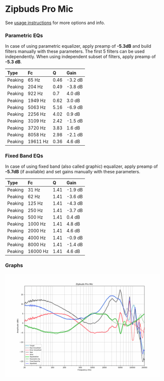 # Zipbuds Pro Mic
See [usage instructions](https://github.com/jaakkopasanen/AutoEq#usage) for more options and info.

### Parametric EQs
In case of using parametric equalizer, apply preamp of **-5.3dB** and build filters manually
with these parameters. The first 5 filters can be used independently.
When using independent subset of filters, apply preamp of **-5.3 dB**.

| Type    | Fc       |    Q | Gain    |
|:--------|:---------|:-----|:--------|
| Peaking | 65 Hz    | 0.46 | -3.2 dB |
| Peaking | 204 Hz   | 0.49 | -3.8 dB |
| Peaking | 922 Hz   | 0.7  | 4.0 dB  |
| Peaking | 1949 Hz  | 0.62 | 3.0 dB  |
| Peaking | 5063 Hz  | 5.16 | -6.9 dB |
| Peaking | 2256 Hz  | 4.02 | 0.9 dB  |
| Peaking | 3109 Hz  | 2.42 | -1.5 dB |
| Peaking | 3720 Hz  | 3.83 | 1.6 dB  |
| Peaking | 8058 Hz  | 2.98 | -2.1 dB |
| Peaking | 19611 Hz | 0.36 | 4.6 dB  |

### Fixed Band EQs
In case of using fixed band (also called graphic) equalizer, apply preamp of **-5.7dB**
(if available) and set gains manually with these parameters.

| Type    | Fc       |    Q | Gain    |
|:--------|:---------|:-----|:--------|
| Peaking | 31 Hz    | 1.41 | -1.9 dB |
| Peaking | 62 Hz    | 1.41 | -3.6 dB |
| Peaking | 125 Hz   | 1.41 | -4.3 dB |
| Peaking | 250 Hz   | 1.41 | -3.7 dB |
| Peaking | 500 Hz   | 1.41 | 0.4 dB  |
| Peaking | 1000 Hz  | 1.41 | 4.8 dB  |
| Peaking | 2000 Hz  | 1.41 | 4.6 dB  |
| Peaking | 4000 Hz  | 1.41 | -0.9 dB |
| Peaking | 8000 Hz  | 1.41 | -1.4 dB |
| Peaking | 16000 Hz | 1.41 | 4.6 dB  |

### Graphs
![](./Zipbuds%20Pro%20Mic.png)